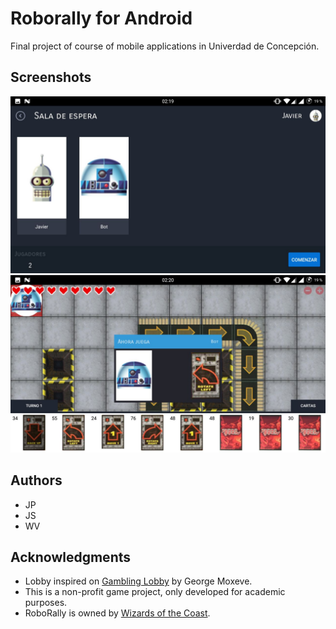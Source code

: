 # Roborally for Android

Final project of course of mobile applications in Univerdad de Concepción. 

## Screenshots

![lobby](https://github.com/dodooft/roborally/raw/master/screenshots/game1.jpg)
![game](https://github.com/dodooft/roborally/raw/master/screenshots/game3.jpg)

## Authors
* JP
* JS
* WV

## Acknowledgments
* Lobby inspired on [Gambling Lobby](https://dribbble.com/shots/3010881-Gambling-Lobby) by George Moxeve.
* This is a non-profit game project, only developed for academic purposes.
* RoboRally is owned by [Wizards of the Coast](http://company.wizards.com).
